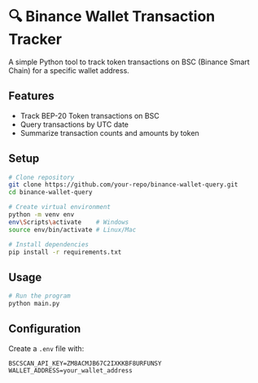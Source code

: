 # 🔍 Binance Wallet Transaction Tracker

A simple Python tool to track token transactions on BSC (Binance Smart Chain) for a specific wallet address.

## Features

- Track BEP-20 Token transactions on BSC
- Query transactions by UTC date
- Summarize transaction counts and amounts by token

## Setup

```bash
# Clone repository
git clone https://github.com/your-repo/binance-wallet-query.git
cd binance-wallet-query

# Create virtual environment
python -m venv env
env\Scripts\activate    # Windows
source env/bin/activate # Linux/Mac

# Install dependencies
pip install -r requirements.txt
```

## Usage

```bash
# Run the program
python main.py
```

## Configuration

Create a `.env` file with:

```
BSCSCAN_API_KEY=ZM8ACMJB67C2IXKKBF8URFUNSY
WALLET_ADDRESS=your_wallet_address
```
